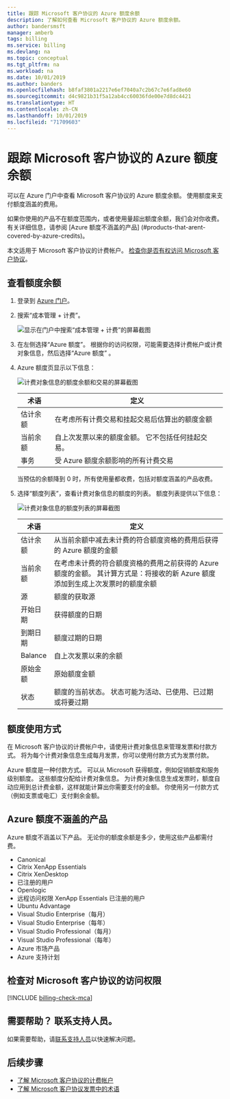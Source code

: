 ```yaml
---
title: 跟踪 Microsoft 客户协议的 Azure 额度余额
description: 了解如何查看 Microsoft 客户协议的 Azure 额度余额。
author: bandersmsft
manager: amberb
tags: billing
ms.service: billing
ms.devlang: na
ms.topic: conceptual
ms.tgt_pltfrm: na
ms.workload: na
ms.date: 10/01/2019
ms.author: banders
ms.openlocfilehash: b8faf3801a2217e6ef7040a7c2b67c7e6fad8e60
ms.sourcegitcommit: d4c9821b31f5a12ab4cc60036fde00e7d8dc4421
ms.translationtype: HT
ms.contentlocale: zh-CN
ms.lasthandoff: 10/01/2019
ms.locfileid: "71709603"
---
```

# <a name="track-microsoft-customer-agreement-azure-credit-balance"></a>跟踪 Microsoft 客户协议的 Azure 额度余额

可以在 Azure 门户中查看 Microsoft 客户协议的 Azure 额度余额。 使用额度来支付额度涵盖的费用。

如果你使用的产品不在额度范围内，或者使用量超出额度余额，我们会对你收费。 有关详细信息，请参阅 [Azure 额度不涵盖的产品] (#products-that-arent-covered-by-azure-credits)。

本文适用于 Microsoft 客户协议的计费帐户。 [检查你是否有权访问 Microsoft 客户协议](#check-access-to-a-microsoft-customer-agreement)。

## <a name="check-your-credit-balance"></a>查看额度余额

1. 登录到 [Azure 门户]( https://portal.azure.com)。

2. 搜索“成本管理 + 计费”。 

    ![显示在门户中搜索“成本管理 + 计费”的屏幕截图](./media/billing-mca-check-azure-credits-balance/billing-search-cost-management-billing.png)

3.  在左侧选择“Azure 额度”。  根据你的访问权限，可能需要选择计费帐户或计费对象信息，然后选择“Azure 额度”  。

4. Azure 额度页显示以下信息：

   ![计费对象信息的额度余额和交易的屏幕截图](./media/billing-mca-check-azure-credits-balance/billing-mca-credits-overview.png)

   | 术语               | 定义                           |
   |--------------------|--------------------------------------------------------|
   | 估计余额  | 在考虑所有计费交易和挂起交易后估算出的额度金额 |
   | 当前余额    | 自上次发票以来的额度金额。 它不包括任何挂起交易。 |
   | 事务       | 受 Azure 额度余额影响的所有计费交易 |

   当预估的余额降到 0 时，所有使用量都收费，包括对额度涵盖的产品收费。

6. 选择“额度列表”，查看计费对象信息的额度的列表。  额度列表提供以下信息：

   ![计费对象信息的额度列表的屏幕截图](./media/billing-mca-check-azure-credits-balance/billing-mca-credits-list.png)

   | 术语 | 定义 |
   |---|---|
   | 估计余额 | 从当前余额中减去未计费的符合额度资格的费用后获得的 Azure 额度的金额|
   | 当前余额 | 在考虑未计费的符合额度资格的费用之前获得的 Azure 额度的金额。 其计算方式是：将接收的新 Azure 额度添加到生成上次发票时的额度余额|
   | 源 | 额度的获取源 |
   | 开始日期 | 获得额度的日期 |
   | 到期日期 | 额度过期的日期 |
   | Balance | 自上次发票以来的余额 |
   | 原始金额 | 原始额度金额 |
   | 状态 | 额度的当前状态。 状态可能为活动、已使用、已过期或将要过期 |

## <a name="how-credits-are-used"></a>额度使用方式

在 Microsoft 客户协议的计费帐户中，请使用计费对象信息来管理发票和付款方式。 将为每个计费对象信息生成每月发票，你可以使用付款方式为发票付款。

Azure 额度是一种付款方式。 可以从 Microsoft 获得额度，例如促销额度和服务级别额度。 这些额度分配给计费对象信息。 为计费对象信息生成发票时，额度自动应用到总计费金额，这样就能计算出你需要支付的金额。 你使用另一付款方式（例如支票或电汇）支付剩余金额。

## <a name="products-that-arent-covered-by-azure-credits"></a>Azure 额度不涵盖的产品

 Azure 额度不涵盖以下产品。 无论你的额度余额是多少，使用这些产品都需付费。

- Canonical
- Citrix XenApp Essentials
- Citrix XenDesktop
- 已注册的用户
- Openlogic
- 远程访问权限 XenApp Essentials 已注册的用户
- Ubuntu Advantage
- Visual Studio Enterprise（每月）
- Visual Studio Enterprise（每年）
- Visual Studio Professional（每月）
- Visual Studio Professional（每年）
- Azure 市场产品
- Azure 支持计划

## <a name="check-access-to-a-microsoft-customer-agreement"></a>检查对 Microsoft 客户协议的访问权限
[!INCLUDE [billing-check-mca](../../includes/billing-check-mca.md)]

## <a name="need-help-contact-support"></a>需要帮助？ 联系支持人员。

如果需要帮助，请[联系支持人员](https://portal.azure.com/?#blade/Microsoft_Azure_Support/HelpAndSupportBlade)以快速解决问题。

## <a name="next-steps"></a>后续步骤

- [了解 Microsoft 客户协议的计费帐户](billing-mca-overview.md)
- [了解 Microsoft 客户协议发票中的术语](billing-mca-understand-your-invoice.md)
